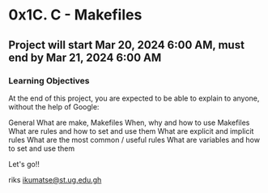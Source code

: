 # 0x1C. C - Makefiles

##  Project will start Mar 20, 2024 6:00 AM, must end by Mar 21, 2024 6:00 AM

### Learning Objectives
At the end of this project, you are expected to be able to explain to anyone, without the help of Google:

General
What are make, Makefiles
When, why and how to use Makefiles
What are rules and how to set and use them
What are explicit and implicit rules
What are the most common / useful rules
What are variables and how to set and use them

Let's go!!

riks <ikumatse@st.ug.edu.gh>